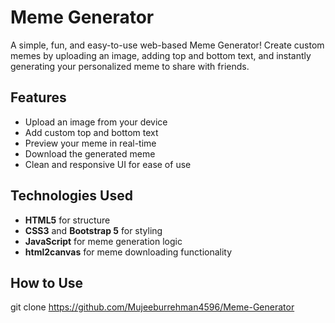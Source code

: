 # Meme Generator

A simple, fun, and easy-to-use web-based Meme Generator! Create custom memes by uploading an image, adding top and bottom text, and instantly generating your personalized meme to share with friends.

## Features

- Upload an image from your device
- Add custom top and bottom text
- Preview your meme in real-time
- Download the generated meme
- Clean and responsive UI for ease of use

## Technologies Used

- **HTML5** for structure
- **CSS3** and **Bootstrap 5** for styling
- **JavaScript** for meme generation logic
- **html2canvas** for meme downloading functionality

## How to Use

   git clone https://github.com/Mujeeburrehman4596/Meme-Generator

